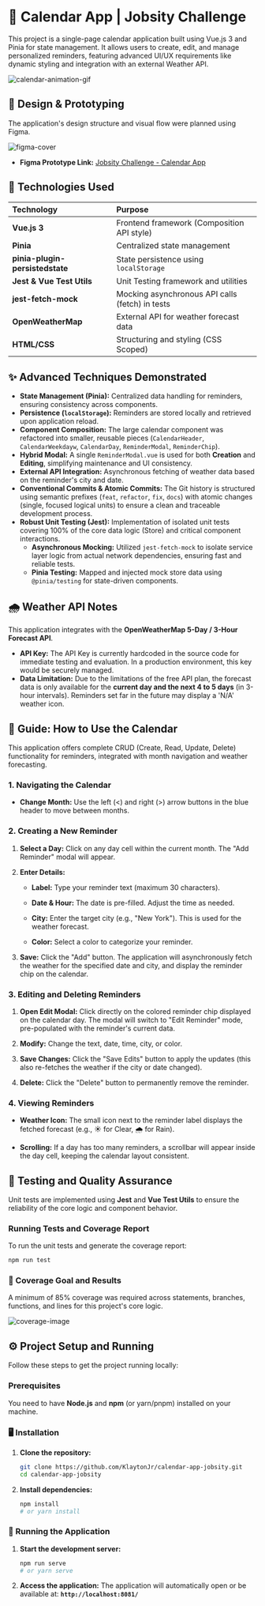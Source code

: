# 📅 Calendar App | Jobsity Challenge

This project is a single-page calendar application built using Vue.js 3 and Pinia for state management. It allows users to create, edit, and manage personalized reminders, featuring advanced UI/UX requirements like dynamic styling and integration with an external Weather API.

![calendar-animation-gif](https://github.com/KlaytonJr/calendar-app-jobsity/blob/main/doc-content/calendar-animation.gif?raw=true)

## 🎨 Design & Prototyping

The application's design structure and visual flow were planned using Figma.

![figma-cover](https://github.com/KlaytonJr/calendar-app-jobsity/blob/main/doc-content/figma-cover.jpg?raw=true)

* **Figma Prototype Link:** [Jobsity Challenge - Calendar App](https://www.figma.com/design/vtbzJ5mMkrUbI4R1ZUqwNu/Jobsity-Challenge---Calendar-App?node-id=0-1&t=zBXNparSX2FZKDdN-1)

## 🚀 Technologies Used

| Technology | Purpose |
| :--- | :--- |
| **Vue.js 3** | Frontend framework (Composition API style) |
| **Pinia** | Centralized state management |
| **pinia-plugin-persistedstate** | State persistence using `localStorage` |
| **Jest & Vue Test Utils** | Unit Testing framework and utilities |
| **jest-fetch-mock** |	Mocking asynchronous API calls (fetch) in tests |
| **OpenWeatherMap** | External API for weather forecast data |
| **HTML/CSS** | Structuring and styling (CSS Scoped) |

## ✨ Advanced Techniques Demonstrated

* **State Management (Pinia):** Centralized data handling for reminders, ensuring consistency across components.
* **Persistence (`localStorage`):** Reminders are stored locally and retrieved upon application reload.
* **Component Composition:** The large calendar component was refactored into smaller, reusable pieces (`CalendarHeader`, `CalendarWeekdayw`, `CalendarDay`, `ReminderModal`, `ReminderChip`).
* **Hybrid Modal:** A single `ReminderModal.vue` is used for both **Creation** and **Editing**, simplifying maintenance and UI consistency.
* **External API Integration:** Asynchronous fetching of weather data based on the reminder's city and date.
* **Conventional Commits & Atomic Commits:** The Git history is structured using semantic prefixes (`feat`, `refactor`, `fix`, `docs`) with atomic changes (single, focused logical units) to ensure a clean and traceable development process.
* **Robust Unit Testing (Jest):** Implementation of isolated unit tests covering 100% of the core data logic (Store) and critical component interactions.
    * **Asynchronous Mocking:** Utilized `jest-fetch-mock` to isolate service layer logic from actual network dependencies, ensuring fast and reliable tests.
    * **Pinia Testing:** Mapped and injected mock store data using `@pinia/testing` for state-driven components.

## 🌧️ Weather API Notes

This application integrates with the **OpenWeatherMap 5-Day / 3-Hour Forecast API**.

* **API Key:** The API Key is currently hardcoded in the source code for immediate testing and evaluation. In a production environment, this key would be securely managed.
* **Data Limitation:** Due to the limitations of the free API plan, the forecast data is only available for the **current day and the next 4 to 5 days** (in 3-hour intervals). Reminders set far in the future may display a 'N/A' weather icon.

## 📘 Guide: How to Use the Calendar

This application offers complete CRUD (Create, Read, Update, Delete) functionality for reminders, integrated with month navigation and weather forecasting.

### 1. Navigating the Calendar

- **Change Month:** Use the left (<) and right (>) arrow buttons in the blue header to move between months.

### 2. Creating a New Reminder

1. **Select a Day:** Click on any day cell within the current month. The "Add Reminder" modal will appear.

2. **Enter Details:**

    * **Label:** Type your reminder text (maximum 30 characters).

    * **Date & Hour:** The date is pre-filled. Adjust the time as needed.

    * **City:** Enter the target city (e.g., "New York"). This is used for the weather forecast.

    * **Color:** Select a color to categorize your reminder.

3. **Save:** Click the "Add" button. The application will asynchronously fetch the weather for the specified date and city, and display the reminder chip on the calendar.

### 3. Editing and Deleting Reminders

1. **Open Edit Modal:** Click directly on the colored reminder chip displayed on the calendar day. The modal will switch to "Edit Reminder" mode, pre-populated with the reminder's current data.

2. **Modify:** Change the text, date, time, city, or color.

3. **Save Changes:** Click the "Save Edits" button to apply the updates (this also re-fetches the weather if the city or date changed).

4. **Delete:** Click the "Delete" button to permanently remove the reminder.

### 4. Viewing Reminders

- **Weather Icon:** The small icon next to the reminder label displays the fetched forecast (e.g., ☀️ for Clear, 🌧️ for Rain).

- **Scrolling:** If a day has too many reminders, a scrollbar will appear inside the day cell, keeping the calendar layout consistent.

## 🧪 Testing and Quality Assurance

Unit tests are implemented using **Jest** and **Vue Test Utils** to ensure the reliability of the core logic and component behavior.

### Running Tests and Coverage Report

To run the unit tests and generate the coverage report:

```bash
npm run test
```

### 🎯 Coverage Goal and Results
A minimum of 85% coverage was required across statements, branches, functions, and lines for this project's core logic.

![coverage-image](https://github.com/KlaytonJr/calendar-app-jobsity/blob/main/doc-content/coverage-img.png?raw=true)

## ⚙️ Project Setup and Running

Follow these steps to get the project running locally:

### Prerequisites

You need to have **Node.js** and **npm** (or yarn/pnpm) installed on your machine.

### 🖥️ Installation

1.  **Clone the repository:**
    ```bash
    git clone https://github.com/KlaytonJr/calendar-app-jobsity.git
    cd calendar-app-jobsity
    ```

2.  **Install dependencies:**
    ```bash
    npm install
    # or yarn install
    ```

### 🚀 Running the Application

1.  **Start the development server:**
    ```bash
    npm run serve
    # or yarn serve
    ```

2.  **Access the application:**
    The application will automatically open or be available at:
    **`http://localhost:8081/`**